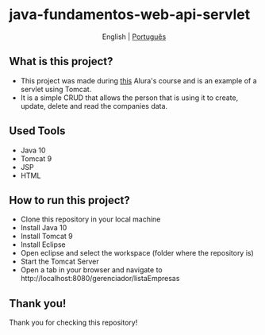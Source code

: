 # java-fundamentos-web-api-servlet

<p align="center">
	<span>English</span> | <a href="https://github.com/samlatavares/java-fundamentos-web-api-servlet/blob/main/translations/pt-br/README.md">Português</a>
</p>

## What is this project?
- This project was made during <a href="https://cursos.alura.com.br/course/servlets-fundamentos-programacao-web-java">this</a> Alura's course and is an example of a servlet using Tomcat.
- It is a simple CRUD that allows the person that is using it to create, update, delete and read the companies data.

## Used Tools
- Java 10
- Tomcat 9
- JSP
- HTML

## How to run this project?
- Clone this repository in your local machine
- Install Java 10
- Install Tomcat 9
- Install Eclipse
- Open eclipse and select the workspace (folder where the repository is)
- Start the Tomcat Server
- Open a tab in your browser and navigate to http://localhost:8080/gerenciador/listaEmpresas

## Thank you!
Thank you for checking this repository!